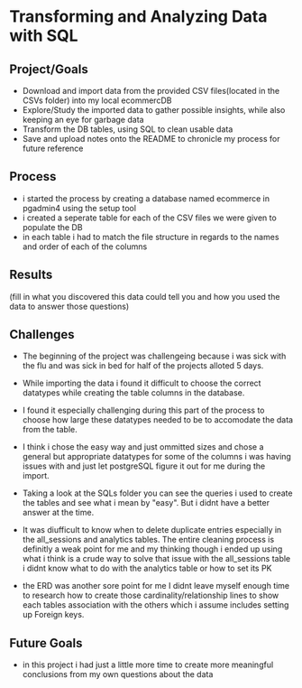 # Transforming and Analyzing Data with SQL

## Project/Goals

-   Download and import data from the provided CSV files(located in the CSVs folder) into my local ecommercDB
-   Explore/Study the imported data to gather possible insights, while also keeping an eye for garbage data
-   Transform the DB tables, using SQL to clean usable data
-   Save and upload notes onto the README to chronicle my process for future reference

## Process
    
-   i started the process by creating a database named ecommerce in pgadmin4 using the setup tool
-   i created a seperate table for each of the CSV files we were given to populate the DB
-   in each table i had to match the file structure in regards to the names and order of each of the columns

## Results
(fill in what you discovered this data could tell you and how you used the data to answer those questions)

## Challenges 
    
-   The beginning of the project was challengeing because i was sick with the flu and was sick in bed for half of the projects alloted 5 days.

-   While importing the data i found it difficult to choose the correct datatypes while creating the table columns in the database.

-    I found it especially challenging during this part of the process to choose how large these datatypes needed to be to accomodate the data from the table. 

-   I think i chose the easy way and just ommitted sizes and chose a general but appropriate datatypes for some of the columns i was having issues with and just let postgreSQL figure it out for me during the import.

-   Taking a look at the SQLs folder you can see the queries i used to create the tables and see what i mean by "easy". But i didnt have a better answer at the time.

-   It was diufficult to know when to delete duplicate entries especially in the all_sessions and analytics tables. The entire cleaning process is definitly a weak point for me and my thinking though i ended up using what i think is a crude way to solve that issue with the all_sessions table i didnt know what to do with the analytics table or how to set its PK

-   the ERD was another sore point for me I didnt leave myself enough time to research how to create those cardinality/relationship lines to show each tables association with the others which i assume includes setting up Foreign keys.

## Future Goals

-   in this project i had just a little more time to create more meaningful conclusions from my own questions about the data
